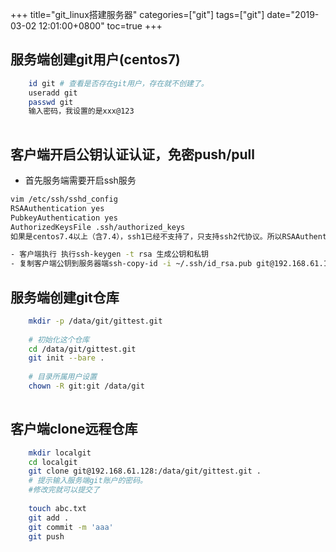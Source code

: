 +++
title="git_linux搭建服务器"
categories=["git"] 
tags=["git"] 
date="2019-03-02 12:01:00+0800"
toc=true
+++

## 服务端创建git用户(centos7)

```sh
	id git # 查看是否存在git用户，存在就不创建了。
	useradd git
	passwd git
	输入密码，我设置的是xxx@123
	
```

## 客户端开启公钥认证认证，免密push/pull

- 首先服务端需要开启ssh服务

```sh
vim /etc/ssh/sshd_config
RSAAuthentication yes 
PubkeyAuthentication yes
AuthorizedKeysFile .ssh/authorized_keys
如果是centos7.4以上（含7.4），ssh1已经不支持了，只支持ssh2代协议。所以RSAAuthentication项是没有的

- 客户端执行 执行ssh-keygen -t rsa 生成公钥和私钥
- 复制客户端公钥到服务器端ssh-copy-id -i ~/.ssh/id_rsa.pub git@192.168.61.128 

```

## 服务端创建git仓库

```sh
	mkdir -p /data/git/gittest.git
	
	# 初始化这个仓库
	cd /data/git/gittest.git
	git init --bare .
	
	# 目录所属用户设置
	chown -R git:git /data/git 
	
```

## 客户端clone远程仓库

```sh
	mkdir localgit
	cd localgit
	git clone git@192.168.61.128:/data/git/gittest.git .
	# 提示输入服务端git账户的密码。
	#修改完就可以提交了
	
	touch abc.txt
	git add .
	git commit -m 'aaa'
	git push 
	
```

